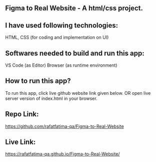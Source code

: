 ## Figma to Real Website - A html/css project.

## I have used following technologies:
HTML, CSS (for coding and implementation on UI)

## Softwares needed to build and run this app:
VS Code (as Editor)
Browser (as runtime environment)

## How to run this app?
To run this app, click live github website link given below. OR
open live server version of index.html in your browser.

## Repo Link:
https://github.com/rafatfatima-qa/Figma-to-Real-Website

## Live Link:
https://rafatfatima-qa.github.io/Figma-to-Real-Website/